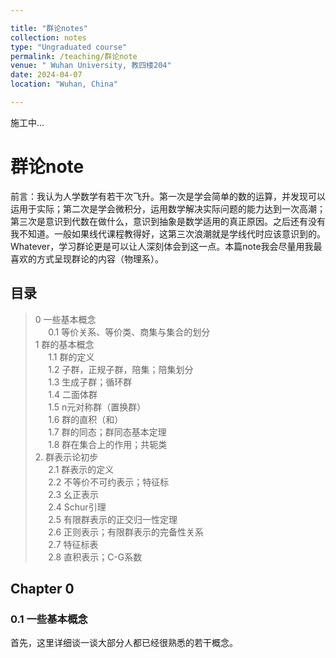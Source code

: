 ```yaml
---

title: "群论notes"
collection: notes
type: "Ungraduated course"
permalink: /teaching/群论note
venue: " Wuhan University, 教四楼204"
date: 2024-04-07
location: "Wuhan, China"

---
```


施工中...

# 群论note

前言：我认为人学数学有若干次飞升。第一次是学会简单的数的运算，并发现可以运用于实际；第二次是学会微积分，运用数学解决实际问题的能力达到一次高潮；第三次是意识到代数在做什么，意识到抽象是数学适用的真正原因。之后还有没有我不知道。一般如果线代课程教得好，这第三次浪潮就是学线代时应该意识到的。Whatever，学习群论更是可以让人深刻体会到这一点。本篇note我会尽量用我最喜欢的方式呈现群论的内容（物理系）。

## 目录
> 0 一些基本概念<br> $\quad$ 0.1 等价关系、等价类、商集与集合的划分 <br> 1 群的基本概念  <br> $\quad$ 1.1 群的定义 <br> $\quad$ 1.2 子群，正规子群，陪集；陪集划分 <br> $\quad$ 1.3 生成子群；循环群 <br> $\quad$ 1.4 二面体群 <br> $\quad$ 1.5 n元对称群（置换群）<br> $\quad$ 1.6 群的直积（和）<br> $\quad$ 1.7 群的同态；群同态基本定理 <br> $\quad$ 1.8 群在集合上的作用；共轭类 <br> 2. 群表示论初步 <br> $\quad$ 2.1 群表示的定义 <br> $\quad$ 2.2 不等价不可约表示；特征标 <br> $\quad$ 2.3 幺正表示 <br> $\quad$ 2.4 Schur引理 <br> $\quad$ 2.5 有限群表示的正交归一性定理 <br> $\quad$ 2.6 正则表示；有限群表示的完备性关系 <br> $\quad$ 2.7 特征标表
<br> $\quad$ 2.8 直积表示；C-G系数

## Chapter 0
### 0.1 一些基本概念

首先，这里详细谈一谈大部分人都已经很熟悉的若干概念。
